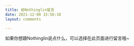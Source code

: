 ```yaml
---
title: 给Nothinglin留言
date: 2021-12-08 15:56:10
layout: comments

---
```



如果你想跟Nothinglin说点什么，可以选择在此页面进行留言哦~
